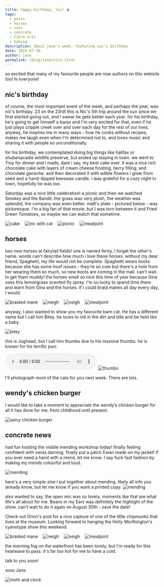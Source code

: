 ```yaml
---
title: happy birthday, nic! 🍀
tags:
  - posts
  - horses
  - cats
  - concrete
  - fibre arts
  - baking
description: about jane's week, featuring nic's birthday
date: 2025-07-30
author: jane
permalink: /blog/jane/nics-23rd/
---
```


so excited that many of my favourite people are now authors on this website too! hi everyone!

## nic's birthday
of course, the most important event of the week, and perhaps the year, was nic's birthday. 23 on the 23rd! this is Nic's 5th trip around the sun since we first started going out, and I swear he gets better each year. for his birthday, he's going to get himself a banjo and I'm very excited for that, even if he just plays cripple creek over and over each day for the rest of our lives. anyway, he inspires me in many ways - how he cooks without recipes, makes me laugh even when I'm determined not to, and loves music and sharing it with people so unconditionally. 

for his birthday, we contemplated doing big things like halifax or shubenacadie wildlife preserve, but ended up staying in town. we went to Troy for dinner and i made, dare i say, my best cake ever. it was a nice rich chocolate cake with layers of cream cheese frosting, berry filling, and chocolate ganache. and then decorated it with edible flowers i grew from seed and a hand-dipped beeswax candle. i was grateful for a cozy night in town, hopefully he was too.

Saturday was a nice little celebration! a picnic and then we watched Smokey and the Bandit. the grass was very plush, the weather was splendid, the company was even better. matt's plate - pictured below - was picturesque. I'm a big fan of that movie, but I was torn between it and Fried Green Tomatoes, so maybe we can watch that sometime.

<div style="display: flex; gap: 1rem; flex-wrap: wrap;">
  <div>
    <img src="./cake.jpg" alt="cake" loading="lazy">
  </div>
  <div>
    <img src="./nic with cat.png" alt="nic with cat" loading="lazy">
  </div>
  <div>
    <img src="./picnic.png" alt="picnic" loading="lazy">
  </div>
  <div>
    <img src="./meatjoint.png" alt="meatjoint" loading="lazy">
  </div>
</div>

## horses
two new horses at fairytail fields! one is named ferny, I forget the other's name. words can't describe how much i love these horses. without my dear friend, Spaghetti, my life would not be complete. Spaghetti wears boots because she has some hoof issues - they're so cute but there's a hole from her wearing them so much, so new boots are coming in the mail. can't wait to get them muddy! the horses smell so nice this time of year because Gina uses this lemongrass scented fly spray. I'm so lucky to spend time there and learn from Gina and the horses. if I could braid manes all day every day, I would.

<div style="display: flex; gap: 1rem; flex-wrap: wrap;">
  <div>
    <img src="./braid.png" alt="braided mane" loading="lazy">
  </div>
  <div>
    <img src="./horse 1.png" alt="neigh" loading="lazy">
  </div>
  <div>
    <img src="./horse 2.png" alt="neigh" loading="lazy">
  </div>
  <div>
    <img src="./horse 3.png" alt="meatjoint" loading="lazy">
  </div>
</div>

anyway, I also wanted to show you my favourite barn cat. He has a different name but I call him Bitey. he loves to roll in the dirt and bite and be held like a baby. 

<img src="./bitey.png" alt="bitey" loading="lazy">

this is Jughead, but I call him thumbs due to his massive thumbs. he is known for his terrific purr. 

<audio controls>
  <source src="/blog/jane/2025-06-30/Fat barn cat purring.m4a" type="audio/mpeg">
  Your browser does not support the audio element.
</audio>
<img src="./thumbs.png" alt="thumbs" loading="lazy">

I'll photograph more of the cats for you next week. There are lots.

## wendy's chicken burger

I would like to take a moment to appreciate the wendy’s chicken burger for all it has done for me. from childhood until present. 

<img src="./wendysburger.png" alt="spicy chicken burger" loading="lazy">

## concrete news

had fun hosting the visible mending workshop today! finally feeling confident with swiss darning. finally put a patch Ewan made on my jacket! if you ever need a hand with a mend, let me know. I say fuck fast fashion by making my mends colourful and loud.

<img src="./mending.png" alt="mending" loading="lazy">

here's a very simple zine I put together about mending. likely all info you already know, but let me know if you want a printed copy:
<img src="./mendingzine.png" alt="mending" loading="lazy">

also wanted to say, the open mic was so lovely. moments like that are what life's all about for me. Beans in my Ears was definitely the highlight of the show. can't wait to do it again on August 30th - save the date! 

Check out Orion's post for a nice capture of one of the little chipmunks that lives at the museum. Looking forward to hanging the Holly Worthington's cyanotype show this weekend. 

<div style="display: flex; gap: 1rem; flex-wrap: wrap;">
  <div>
    <img src="./ewan1.png" alt="braided mane" loading="lazy">
  </div>
  <div>
    <img src="./adesseandorion1.png" alt="neigh" loading="lazy">
  </div>
  <div>
    <img src="./abby1.png" alt="neigh" loading="lazy">
  </div>
  <div>
    <img src="./dino.png" alt="meatjoint" loading="lazy">
  </div>
</div>

the morning fog on the waterfront has been lovely, but I'm ready for this heatwave to pass. it's far too hot for me to have a cold. 

talk to you soon! 

xoxo Jane

<img src="./mothclock.png" alt="moth and clock" loading="lazy">